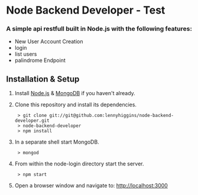 # Node Backend Developer - Test

### A simple api restfull built in Node.js with the following features:

* New User Account Creation
* login
* list users 
* palindrome Endpoint

## Installation & Setup
1. Install [Node.js](https://nodejs.org/) & [MongoDB](https://www.mongodb.org/) if you haven't already.
2. Clone this repository and install its dependencies.
		
		> git clone git://git@github.com:lennyhiggins/node-backend-developer.git
		> node-backend-developer
		> npm install
		
3. In a separate shell start MongoDB.
 
		> mongod

4. From within the node-login directory start the server.

		> npm start
		
5. Open a browser window and navigate to: [http://localhost:3000](http://localhost:3000)
